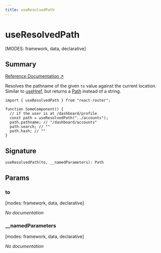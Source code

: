 ```yaml
---
title: useResolvedPath
---
```


# useResolvedPath

[MODES: framework, data, declarative]

## Summary

[Reference Documentation ↗](https://api.reactrouter.com/v7/functions/react_router.useResolvedPath.html)

Resolves the pathname of the given `to` value against the current location. Similar to [useHref](../hooks/useHref), but returns a [Path](../Other/Path) instead of a string.

```tsx
import { useResolvedPath } from "react-router";

function SomeComponent() {
  // if the user is at /dashboard/profile
  const path = useResolvedPath("../accounts");
  path.pathname; // "/dashboard/accounts"
  path.search; // ""
  path.hash; // ""
}
```

## Signature

```tsx
useResolvedPath(to, __namedParameters): Path
```

## Params

### to

[modes: framework, data, declarative]

_No documentation_

### \_\_namedParameters

[modes: framework, data, declarative]

_No documentation_
